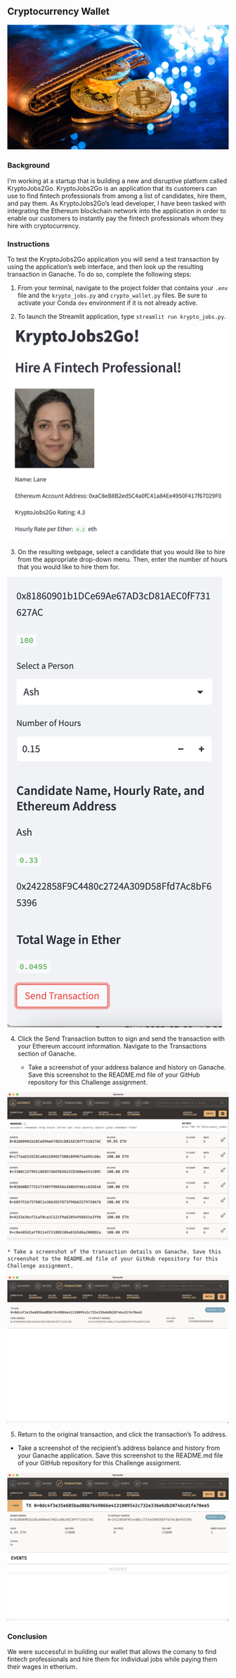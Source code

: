 ## Cryptocurrency Wallet

![An image shows a wallet with bitcoin.](Images/19-4-challenge-image.png)

### Background

I'm working at a startup that is building a new and disruptive platform called KryptoJobs2Go. KryptoJobs2Go is an application that its customers can use to find fintech professionals from among a list of candidates, hire them, and pay them. As KryptoJobs2Go’s lead developer, I have been tasked with integrating the Ethereum blockchain network into the application in order to enable our customers to instantly pay the fintech professionals whom they hire with cryptocurrency.

### Instructions

To test the KryptoJobs2Go application you will send a test transaction by using the application’s web interface, and then look up the resulting transaction in Ganache. To do so, complete the following steps:

1. From your terminal, navigate to the project folder that contains your `.env` file and the `krypto_jobs.py` and `crypto_wallet.py` files. Be sure to activate your Conda `dev` environment if it is not already active.

2. To launch the Streamlit application, type `streamlit run krypto_jobs.py`.

![developer profile.](Images/developer_profile.png)

3. On the resulting webpage, select a candidate that you would like to hire from the appropriate drop-down menu. Then, enter the number of hours that you would like to hire them for. 

![sidebar.](Images/sidebar.png)

4. Click the Send Transaction button to sign and send the transaction with your Ethereum account information. Navigate to the Transactions section of Ganache.

    * Take a screenshot of your address balance and history on Ganache. Save this screenshot to the README.md file of your GitHub repository for this Challenge assignment.

![ganache1.](Images/ganache1.png)

    * Take a screenshot of the transaction details on Ganache. Save this screenshot to the README.md file of your GitHub repository for this Challenge assignment.

![ganache2.](Images/ganache2.png)

5. Return to the original transaction, and click the transaction’s To address.

* Take a screenshot of the recipient’s address balance and history from your Ganache application. Save this screenshot to the README.md file of your GitHub repository for this Challenge assignment.

![ganache3.](Images/ganache3.png)

### Conclusion

We were successful in building our wallet that allows the comany to find fintech professionals and hire them for individual jobs while paying them their wages in etherium.  